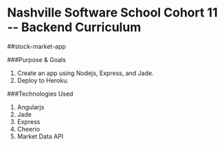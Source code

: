 
# Nashville Software School Cohort 11 -- Backend Curriculum

##stock-market-app

###Purpose & Goals

1. Create an app using Nodejs, Express, and Jade.
2. Deploy to Heroku.

###Technologies Used

1. Angularjs
2. Jade
3. Express
4. Cheerio
5. Market Data API

